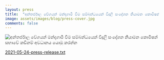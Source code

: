 ```yaml
---
layout: press
title:  "අන්තර්ජාල වේගයන් මන්දගාමී වීම සම්බන්ධයෙන් විදුලි සංදේශන නියාමන කොමිෂන් සභාවේ කඩිනම් අවධානය යොමු කරන්න"
image: assets/images/blog/press-cover.jpg
comments: false
---
```

<img src="https://itssl.org/assets/images/blog/2021-05-24-press.jpg" alt="අන්තර්ජාල වේගයන් මන්දගාමී වීම සම්බන්ධයෙන් විදුලි සංදේශන නියාමන කොමිෂන් සභාවේ කඩිනම් අවධානය යොමු කරන්න">


<a href="https://raw.githubusercontent.com/ITSSL/itssl.org/main/_posts/plain_txt/2021-05-24-press-release.txt" target="_blank">2021-05-24-press-release.txt</a>
